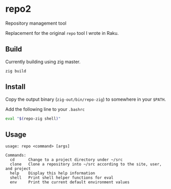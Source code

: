 # repo2
Repository management tool

Replacement for the original `repo` tool I wrote in Raku.

## Build

Currently building using zig master.

`zig build`

## Install

Copy the output binary (`zig-out/bin/repo-zig`) to somewhere in your `$PATH`.

Add the following line to your `.bashrc`

```sh
eval "$(repo-zig shell)"
```

## Usage

```
usage: repo <command> [args]

Commands:
  cd      Change to a project directory under ~/src
  clone   Clone a repository into ~/src according to the site, user, and project
  help    Display this help information
  shell   Print shell helper functions for eval
  env     Print the current default environment values
```
